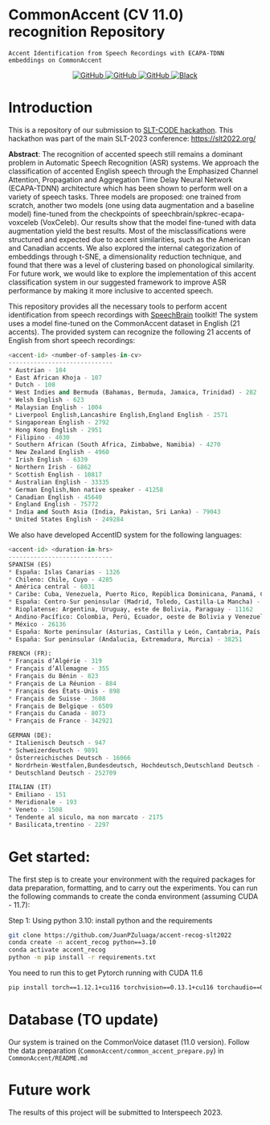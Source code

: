 # CommonAccent (CV 11.0) recognition Repository

`Accent Identification from Speech Recordings with ECAPA-TDNN embeddings on CommonAccent`

<p align="center">
    <a href="https://github.com/JuanPZuluaga/accent-recog-slt2022/blob/master/LICENSE">
        <img alt="GitHub" src="https://img.shields.io/badge/License-MIT-green.svg">
    </a>
    <a href="https://huggingface.co/Jzuluaga/accent-id-commonaccent_ecapa">
        <img alt="GitHub" src="https://img.shields.io/badge/%F0%9F%A4%97-Models%20on%20Hub-yellow">
    </a>
    <a href="https://github.com/JuanPZuluaga/accent-recog-slt2022">
        <img alt="GitHub" src="https://img.shields.io/badge/GitHub-Open%20source-green">
    </a>
    <a href="https://github.com/psf/black">
        <img alt="Black" src="https://img.shields.io/badge/code%20style-black-000000.svg">
    </a>
</p>

# Introduction

This is a repository of our submission to [SLT-CODE hackathon](https://slt2022.org/hackathon.php). This hackathon was part of the main SLT-2023 conference: https://slt2022.org/

**Abstract**: The recognition of accented speech still remains a dominant problem in Automatic Speech Recognition (ASR) systems. We approach the classification of accented English speech through the Emphasized Channel Attention, Propagation and Aggregation Time Delay Neural Network (ECAPA-TDNN) architecture which has been shown to perform well on a variety of speech tasks. Three models are proposed: one trained from scratch, another two models (one using data augmentation and a baseline model) fine-tuned from the checkpoints of speechbrain/spkrec-ecapa-voxceleb (VoxCeleb). Our results show that the model fine-tuned with data augmentation yield the best results. Most of the misclassifications were structured and expected due to accent similarities, such as the American and Canadian accents. We also explored the internal categorization of embeddings through t-SNE, a dimensionality reduction technique, and found that there was a level of clustering based on phonological similarity. For future work, we would like to explore the implementation of this accent classification system in our suggested framework to improve ASR performance by making it more inclusive to accented speech. 

This repository provides all the necessary tools to perform accent identification from speech recordings with [SpeechBrain](https://github.com/speechbrain/speechbrain) toolkit! The system uses a model fine-tuned on the CommonAccent dataset in English (21 accents). The provided system can recognize the following 21 accents of English from short speech recordings:


```python
<accent-id> <number-of-samples-in-cv>
-----------------------------
* Austrian - 104
* East African Khoja - 107
* Dutch - 108
* West Indies and Bermuda (Bahamas, Bermuda, Jamaica, Trinidad) - 282
* Welsh English - 623
* Malaysian English - 1004
* Liverpool English,Lancashire English,England English - 2571
* Singaporean English - 2792
* Hong Kong English - 2951
* Filipino - 4030
* Southern African (South Africa, Zimbabwe, Namibia) - 4270
* New Zealand English - 4960
* Irish English - 6339
* Northern Irish - 6862
* Scottish English - 10817
* Australian English - 33335
* German English,Non native speaker - 41258
* Canadian English - 45640
* England English - 75772
* India and South Asia (India, Pakistan, Sri Lanka) - 79043
* United States English - 249284
```

We also have developed AccentID system for the following languages:

```python
<accent-id> <duration-in-hrs>
-----------------------------
SPANISH (ES)
* España: Islas Canarias - 1326
* Chileno: Chile, Cuyo - 4285
* América central - 6031
* Caribe: Cuba, Venezuela, Puerto Rico, República Dominicana, Panamá, Colombia caribeña, México caribeño, Costa del golfo de México - 8329
* España: Centro-Sur peninsular (Madrid, Toledo, Castilla-La Mancha) - 8683
* Rioplatense: Argentina, Uruguay, este de Bolivia, Paraguay - 11162
* Andino-Pacífico: Colombia, Perú, Ecuador, oeste de Bolivia y Venezuela andina - 12997
* México - 26136
* España: Norte peninsular (Asturias, Castilla y León, Cantabria, País Vasco, Navarra, Aragón, La Rioja, Guadalajara, Cuenca) - 30588
* España: Sur peninsular (Andalucia, Extremadura, Murcia) - 38251

FRENCH (FR):
* Français d’Algérie - 319 
* Français d’Allemagne - 355 
* Français du Bénin - 823 
* Français de La Réunion - 884 
* Français des États-Unis - 898 
* Français de Suisse - 3608 
* Français de Belgique - 6509 
* Français du Canada - 8073 
* Français de France - 342921 

GERMAN (DE):
* Italienisch Deutsch - 947 
* Schweizerdeutsch - 9891 
* Österreichisches Deutsch - 16066 
* Nordrhein-Westfalen,Bundesdeutsch, Hochdeutsch,Deutschland Deutsch - 50843 
* Deutschland Deutsch - 252709 

ITALIAN (IT)
* Emiliano - 151
* Meridionale - 193
* Veneto - 1508
* Tendente al siculo, ma non marcato - 2175
* Basilicata,trentino - 2297
```

# Get started: 

The first step is to create your environment with the required packages for data preparation, formatting, and to carry out the experiments. You can run the following commands to create the conda environment (assuming CUDA - 11.7):

Step 1: Using python 3.10: install python and the requirements

```bash
git clone https://github.com/JuanPZuluaga/accent-recog-slt2022
conda create -n accent_recog python==3.10
conda activate accent_recog
python -m pip install -r requirements.txt
```

You need to run this to get Pytorch running with CUDA 11.6

```bash
pip install torch==1.12.1+cu116 torchvision==0.13.1+cu116 torchaudio==0.12.1 --extra-index-url https://download.pytorch.org/whl/cu116
```

# Database (TO update)

Our system is trained on the CommonVoice dataset (11.0 version). Follow the data preparation (`CommonAccent/common_accent_prepare.py`) in `CommonAccent/README.md`

# Future work

The results of this project will be submitted to Interspeech 2023. 